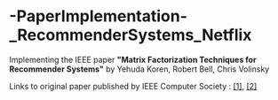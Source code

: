 # -PaperImplementation-_RecommenderSystems_Netflix
Implementing the IEEE paper **"Matrix Factorization Techniques for Recommender Systems"** by Yehuda Koren, Robert Bell, Chris Volinsky   

Links to original paper published by IEEE Computer Society : [[1]](https://ieeexplore.ieee.org/document/5197422), [[2]](https://datajobs.com/data-science-repo/Recommender-Systems-[Netflix].pdf) 

